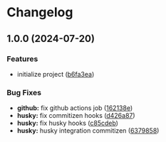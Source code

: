 # Changelog

## 1.0.0 (2024-07-20)


### Features

* initialize project ([b6fa3ea](https://github.com/Mgkusumaputra/linktion/commit/b6fa3ea1c25208894594bbea78d93b8ef94dfd00))


### Bug Fixes

* **github:** fix github actions job ([162138e](https://github.com/Mgkusumaputra/linktion/commit/162138e28399636bdddcdc69d40523f44d515970))
* **husky:** fix commitizen hooks ([d426a87](https://github.com/Mgkusumaputra/linktion/commit/d426a8744201a680b94f4dc24f68adc897952b03))
* **husky:** fix husky hooks ([c85cdeb](https://github.com/Mgkusumaputra/linktion/commit/c85cdebbfd3305b6a61fbb698632cb7df4e14230))
* **husky:** husky integration commitizen ([6379858](https://github.com/Mgkusumaputra/linktion/commit/6379858d279f088641dce14f843595896691ecb6))
